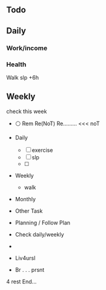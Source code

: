 
## Todo
## Daily
### Work/income
### Health
Walk
slp +6h
## Weekly
check this week


* ⚪ Rem Re(NoT)  Re......... <<< noT
- Daily
  - [ ] exercise
  - [ ] slp
  - [ ] 
- Weekly
  - walk
- Monthly

- Other Task

* Planning / Follow Plan
* Check daily/weekly

* 
* Liv4ursl
* Br . . . prsnt

4 rest
End...
